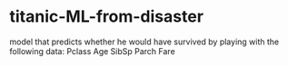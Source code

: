 # titanic-ML-from-disaster
model that predicts whether he would have survived by playing with the following data: Pclass Age SibSp Parch Fare

